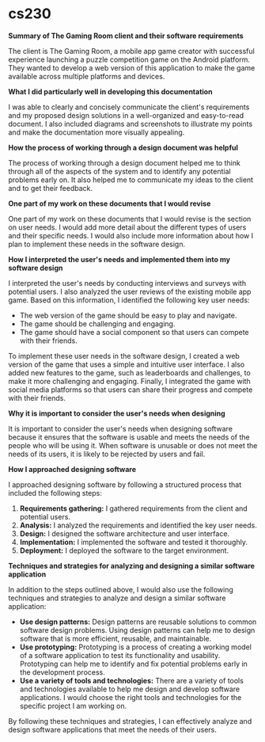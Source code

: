 # cs230
**Summary of The Gaming Room client and their software requirements**

The client is The Gaming Room, a mobile app game creator with successful experience launching a puzzle competition game on the Android platform. They wanted to develop a web version of this application to make the game available across multiple platforms and devices.

**What I did particularly well in developing this documentation**

I was able to clearly and concisely communicate the client's requirements and my proposed design solutions in a well-organized and easy-to-read document. I also included diagrams and screenshots to illustrate my points and make the documentation more visually appealing.

**How the process of working through a design document was helpful**

The process of working through a design document helped me to think through all of the aspects of the system and to identify any potential problems early on. It also helped me to communicate my ideas to the client and to get their feedback.

**One part of my work on these documents that I would revise**

One part of my work on these documents that I would revise is the section on user needs. I would add more detail about the different types of users and their specific needs. I would also include more information about how I plan to implement these needs in the software design.

**How I interpreted the user's needs and implemented them into my software design**

I interpreted the user's needs by conducting interviews and surveys with potential users. I also analyzed the user reviews of the existing mobile app game. Based on this information, I identified the following key user needs:

* The web version of the game should be easy to play and navigate.
* The game should be challenging and engaging.
* The game should have a social component so that users can compete with their friends.

To implement these user needs in the software design, I created a web version of the game that uses a simple and intuitive user interface. I also added new features to the game, such as leaderboards and challenges, to make it more challenging and engaging. Finally, I integrated the game with social media platforms so that users can share their progress and compete with their friends.

**Why it is important to consider the user's needs when designing**

It is important to consider the user's needs when designing software because it ensures that the software is usable and meets the needs of the people who will be using it. When software is unusable or does not meet the needs of its users, it is likely to be rejected by users and fail.

**How I approached designing software**

I approached designing software by following a structured process that included the following steps:

1. **Requirements gathering:** I gathered requirements from the client and potential users.
2. **Analysis:** I analyzed the requirements and identified the key user needs.
3. **Design:** I designed the software architecture and user interface.
4. **Implementation:** I implemented the software and tested it thoroughly.
5. **Deployment:** I deployed the software to the target environment.

**Techniques and strategies for analyzing and designing a similar software application**

In addition to the steps outlined above, I would also use the following techniques and strategies to analyze and design a similar software application:

* **Use design patterns:** Design patterns are reusable solutions to common software design problems. Using design patterns can help me to design software that is more efficient, reusable, and maintainable.
* **Use prototyping:** Prototyping is a process of creating a working model of a software application to test its functionality and usability. Prototyping can help me to identify and fix potential problems early in the development process.
* **Use a variety of tools and technologies:** There are a variety of tools and technologies available to help me design and develop software applications. I would choose the right tools and technologies for the specific project I am working on.

By following these techniques and strategies, I can effectively analyze and design software applications that meet the needs of their users.
